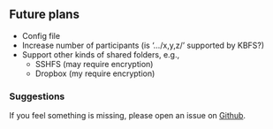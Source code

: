 ## Future plans

* Config file
* Increase number of participants (is ‘…/x,y,z/’ supported by KBFS?)
* Support other kinds of shared folders, e.g.,
  * SSHFS (may require encryption)
  * Dropbox (my require encryption)

### Suggestions

If you feel something is missing, please open an issue on
[Github](https://github.com/kseistrup/kbmsgr/issues).
